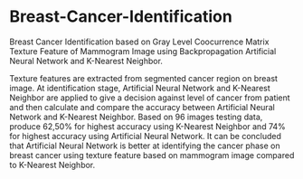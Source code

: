 # Breast-Cancer-Identification
Breast Cancer Identification based on Gray Level Coocurrence Matrix Texture Feature of Mammogram Image using Backpropagation Artificial Neural Network and K-Nearest Neighbor. 

Texture features are extracted from segmented cancer region on breast image. At identification stage, Artificial Neural Network and K-Nearest Neighbor are applied to give a decision against level of cancer from patient and then calculate and compare the accuracy between Artificial Neural Network and K-Nearest Neighbor. Based on 96 images testing data, produce 62,50% for highest accuracy using K-Nearest Neighbor and 74% for highest accuracy using Artificial Neural Network. It can be concluded that Artificial Neural Network is better at identifying the cancer phase on breast cancer using texture feature based on mammogram image compared to K-Nearest Neighbor.
